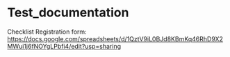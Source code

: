 # Test_documentation

Checklist Registration form:
https://docs.google.com/spreadsheets/d/1QztV9iL0BJd8KBmKq46RhD9X2MWui1j6fNOYgLPbfi4/edit?usp=sharing
